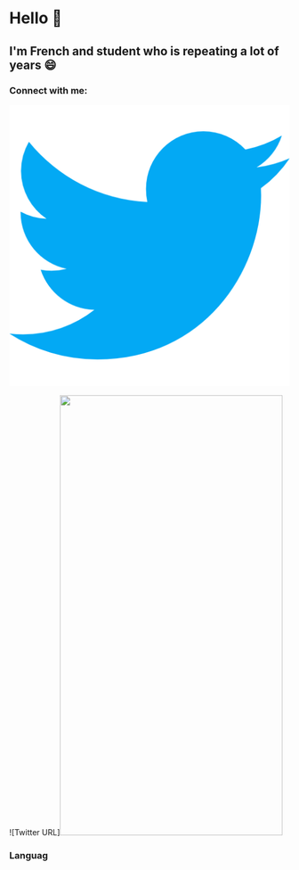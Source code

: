 # Hello 👋
## I'm French and student who is repeating a lot of years 😄

### Connect with me:
[![Twitter URL](social/013-twitter-1.png)](https://twitter.com/mrpandadrawing=)

![Twitter URL]<img src="https://fullpath/assets/yourgif.gif" width="400" height="790">
### Languag
<!--
**MrRoiPanda/MrRoiPanda** is a ✨ _special_ ✨ repository because its `README.md` (this file) appears on your GitHub profile.

Here are some ideas to get you started:

- 🔭 I’m currently working on ...
- 🌱 I’m currently learning ...
- 👯 I’m looking to collaborate on ...
- 🤔 I’m looking for help with ...
- 💬 Ask me about ...
- 📫 How to reach me: ...
- 😄 Pronouns: ...
- ⚡ Fun fact: ...
-->
